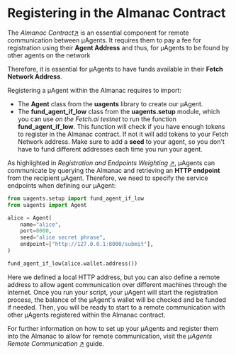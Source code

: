 # Registering in the Almanac Contract

The _Almanac Contract_[↗️](/docs/references/contracts/uagents-almanac/almanac-overview.md) is an essential component for remote communication between μAgents. It requires them to pay a fee for registration using their **Agent Address** and thus, for μAgents to be found by other agents on the network 

Therefore, it is essential for μAgents to have funds available in their **Fetch Network Address**. 

Registering a μAgent within the Almanac requires to import:

- The **Agent** class from the **uagents** library to create our μAgent.
- The **fund_agent_if_low** class from the **uagents.setup** module, which you can use _on the Fetch.ai testnet_ to run the function **fund_agent_if_low**. This function will check if you have enough tokens to register in the Almanac contract. If not it will add tokens to your Fetch Network address. Make sure to add a **seed** to your agent, so you don't have to fund different addresses each time you run your agent. 

As highlighted in _Registration and Endpoints Weighting_ [↗️](/docs/references/contracts/uagents-almanac/endpoints.md), μAgents can communicate by querying the Almanac and retrieving an **HTTP endpoint** from the recipient μAgent. Therefore, we need to specify the service endpoints when defining our μAgent:

```py copy filename="interval-task.py"
from uagents.setup import fund_agent_if_low
from uagents import Agent

alice = Agent(
    name="alice",
    port=8000,
    seed="alice secret phrase",
    endpoint=["http://127.0.0.1:8000/submit"],
)

fund_agent_if_low(alice.wallet.address())
```

Here we defined a local HTTP address, but you can also define a remote address to allow agent communication over different machines through the internet. Once you run your script, your μAgent will start the registration process, the balance of the μAgent's wallet will be checked and be funded if needed. Then, you will be ready to start to a remote communication with other μAgents registered within the Almanac contract.

For further information on how to set up your μAgents and register them into the Almanac to allow for remote communication, visit the _μAgents Remote Communication_ [↗️](/docs/guides/agents/start-communicating-with-other-agents/remote-communication.md) guide.
